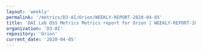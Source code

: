 ```yaml
---
layout: 'weekly'
permalink: '/metrics/D3-AI/Orion/WEEKLY-REPORT-2020-04-05'
title: 'DAI Lab OSS Metrics Metrics report for Orion | WEEKLY-REPORT-2020-04-05'
organization: 'D3-AI'
repository: 'Orion'
current_date: '2020-04-05'
---
```

